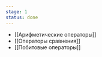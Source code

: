 ```yaml
---
stage: 1
status: done
---
```

- [[Арифметические операторы]]
- [[Операторы сравнения]]
- [[Побитовые операторы]]